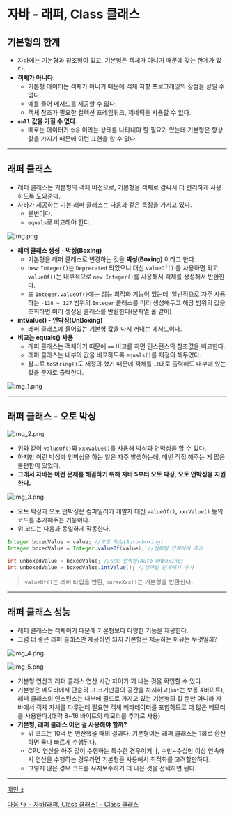 # 자바 - 래퍼, Class 클래스

## 기본형의 한계

- 자바에는 기본형과 참조형이 있고, 기본형은 객체가 아니기 때문에 갖는 한계가 있다.
- **객체가 아니다.**
  - 기본형 데이터는 객체가 아니기 때문에 객체 지향 프로그래밍의 장점을 살릴 수 없다.
  - 예를 들어 메서드를 제공할 수 없다.
  - 객체 참조가 필요한 컬렉션 프레임워크, 제네릭을 사용할 수 없다.
- **`null` 값을 가질 수 없다.**
  - 때로는 데이터가 `없음` 이라는 상태를 나타내야 할 필요가 있는데 기본형은 항상 값을 가지기 때문에 이런 표현을 할 수 없다.

---

## 래퍼 클래스

- 래퍼 클래스는 기본형의 객체 버전으로, 기본형을 객체로 감싸서 더 편리하게 사용하도록 도와준다.
- 자바가 제공하는 기본 래퍼 클래스는 다음과 같은 특징을 가지고 있다.
  - 불변이다.
  - `equals`로 비교해야 한다.

![img.png](image/img.png)

- **래퍼 클래스 생성 - 박싱(Boxing)**
  - 기본형을 래퍼 클래스로 변경하는 것을 **박싱(Boxing)** 이라고 한다.
  - `new Integer()`는 `Deprecated` 되었으니 대신 `valueOf()` 를 사용하면 되고, `valueOf()`는 내부적으로 `new Integer()`를 사용해서 객체를 생성해서 반환한다.
  - 또 `Integer.valueOf()`에는 성능 최적화 기능이 있는데, 일반적으로 자주 사용하는 `-128 ~ 127` 범위의 `Integer` 클래스를 미리 생성해두고 해당 범위의 값을 조회하면 미리 생성된 클래스를 반환한다(문자열 풀 같이).
- **intValue() - 언박싱(UnBoxing)**
  - 래퍼 클래스에 들어있는 기본형 값을 다시 꺼내는 메서드이다.
- **비교는 equals() 사용**
  - 래퍼 클래스는 객체이기 때문에 `==` 비교를 하면 인스턴스의 참조값을 비교한다.
  - 래퍼 클래스는 내부의 값을 비교하도록 `equals()`를 재정의 해두었다.
  - 참고로 `toString()`도 재정의 했기 때문에 객체를 그대로 출력해도 내부에 있는 값을 문자로 출력한다.

![img_1.png](image/img_1.png)

---

## 래퍼 클래스 - 오토 박싱

![img_2.png](image/img_2.png)

- 위와 같이 `valueOf()`와 `xxxValue()`를 사용해 박싱과 언박싱을 할 수 있다.
- 하지만 이런 박싱과 언박싱을 하는 일은 자주 발생하는데, 매번 직접 해주는 게 많은 불편함이 있었다.
- **그래서 자바는 이런 문제를 해결하기 위해 자바 5부터 오토 박싱, 오토 언박싱을 지원한다.**

![img_3.png](image/img_3.png)

- 오토 박싱과 오토 언박싱은 컴파일러가 개발자 대신 `valueOf()`, `xxxValue()` 등의 코드를 추가해주는 기능이다.
- 위 코드는 다음과 동일하게 작동한다.

```java
Integer boxedValue = value; //오토 박싱(Auto-boxing)
Integer boxedValue = Integer.valueOf(value); //컴파일 단계에서 추가 
        
int unboxedValue = boxedValue; //오토 언박싱(Auto-Unboxing)
int unboxedValue = boxedValue.intValue(); //컴파일 단계에서 추가
```

> `valueOf()`는 래퍼 타입을 반환, `parseXxx()`는 기본형을 반환한다.

---

## 래퍼 클래스 성능

- 래퍼 클래스는 객체이기 때문에 기본형보다 다양한 기능을 제공한다.
- 그럼 더 좋은 래퍼 클래스만 제공하면 되지 기본형은 제공하는 이유는 무엇일까?

![img_4.png](image/img_4.png)

![img_5.png](image/img_5.png)

- 기본형 연산과 래퍼 클래스 연산 시간 차이가 꽤 나는 것을 확인할 수 있다.
- 기본형은 메모리에서 단순히 그 크기만큼의 공간을 차지하고(`int`는 보통 4바이트), 래퍼 클래스의 인스턴스는 내부에 필드로 가지고 있는 기본형의 값 뿐만 아니라
  자바에서 객체 자체를 다루는데 필요한 객체 메타데이터를 포함하므로 더 많은 메모리를 사용한다.(대략 8~16 바이트의 메모리를 추가로 사용)
- **기본형, 래퍼 클래스 어떤 걸 사용해야 할까?**
  - 위 코드는 10억 번 연산했을 때의 결과다. 기본형이든 래퍼 클래스든 1회로 환산하면 둘다 빠르게 수행된다.
  - CPU 연산을 아주 많이 수행하는 특수한 경우이거나, 수만~수십만 이상 연속해서 연산을 수행하는 경우라면 기본형을 사용해서 최적화를 고려할만하다.
  - 그렇지 않은 경우 코드를 유지보수하기 더 나은 것을 선택하면 된다.

---

[메인 ⏫](https://github.com/genesis12345678/TIL/blob/main/Java/mid_1/Main.md)

[다음 ↪️ - 자바(래퍼, Class 클래스) - Class 클래스](https://github.com/genesis12345678/TIL/blob/main/Java/mid_1/Wrapper/Class.md)